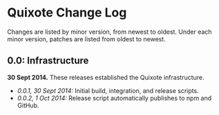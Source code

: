 # Quixote Change Log

Changes are listed by minor version, from newest to oldest. Under each minor version, patches are listed from oldest to newest.

## 0.0: Infrastructure

**30 Sept 2014.** These releases established the Quixote infrastructure.

* *0.0.1, 30 Sept 2014:* Initial build, integration, and release scripts.   
* *0.0.2, 1 Oct 2014:* Release script automatically publishes to npm and GitHub.   
